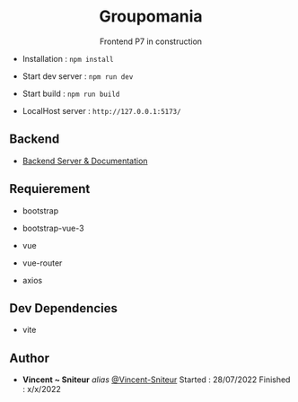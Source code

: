 <div align="center">

  # Groupomania

Frontend P7 in construction



</div>


* Installation : `npm install`


* Start dev server : `npm run dev`
* Start build : `npm run build`

* LocalHost server : `http://127.0.0.1:5173/`

## Backend

* [Backend Server & Documentation](https://github.com/Vincent-Sniteur/Groupomania_back)

## Requierement

- bootstrap

- bootstrap-vue-3

- vue

- vue-router

- axios


## Dev Dependencies

- vite 


## Author

* **Vincent ~ Sniteur** _alias_ [@Vincent-Sniteur](https://github.com/Vincent-Sniteur)
Started : 28/07/2022
Finished : x/x/2022
